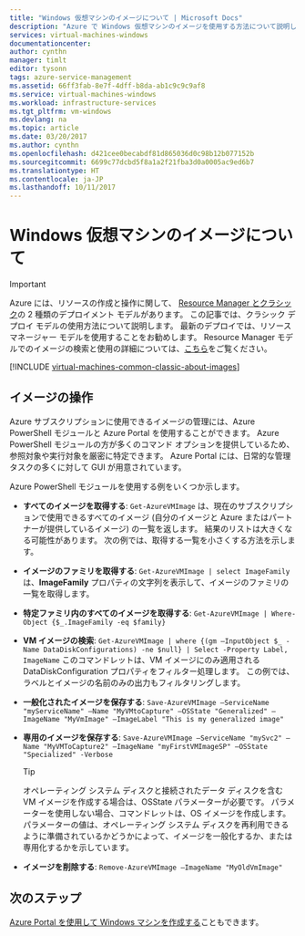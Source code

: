 ```yaml
---
title: "Windows 仮想マシンのイメージについて | Microsoft Docs"
description: "Azure で Windows 仮想マシンのイメージを使用する方法について説明します。"
services: virtual-machines-windows
documentationcenter: 
author: cynthn
manager: timlt
editor: tysonn
tags: azure-service-management
ms.assetid: 66ff3fab-8e7f-4dff-b8da-ab1c9c9c9af8
ms.service: virtual-machines-windows
ms.workload: infrastructure-services
ms.tgt_pltfrm: vm-windows
ms.devlang: na
ms.topic: article
ms.date: 03/20/2017
ms.author: cynthn
ms.openlocfilehash: d421cee0becabdf81d865036d0c98b12b077152b
ms.sourcegitcommit: 6699c77dcbd5f8a1a2f21fba3d0a0005ac9ed6b7
ms.translationtype: HT
ms.contentlocale: ja-JP
ms.lasthandoff: 10/11/2017
---
```

# <a name="about-images-for-windows-virtual-machines"></a>Windows 仮想マシンのイメージについて
> [!IMPORTANT]
> Azure には、リソースの作成と操作に関して、 [Resource Manager とクラシック](../../../resource-manager-deployment-model.md)の 2 種類のデプロイメント モデルがあります。 この記事では、クラシック デプロイ モデルの使用方法について説明します。 最新のデプロイでは、リソース マネージャー モデルを使用することをお勧めします。 Resource Manager モデルでのイメージの検索と使用の詳細については、[こちら](../../virtual-machines-windows-cli-ps-findimage.md?toc=%2fazure%2fvirtual-machines%2fwindows%2ftoc.json)をご覧ください。

[!INCLUDE [virtual-machines-common-classic-about-images](../../../../includes/virtual-machines-common-classic-about-images.md)]

## <a name="working-with-images"></a>イメージの操作

Azure サブスクリプションに使用できるイメージの管理には、Azure PowerShell モジュールと Azure Portal を使用することができます。 Azure PowerShell モジュールの方が多くのコマンド オプションを提供しているため、参照対象や実行対象を厳密に特定できます。 Azure Portal には、日常的な管理タスクの多くに対して GUI が用意されています。

Azure PowerShell モジュールを使用する例をいくつか示します。

* **すべてのイメージを取得する**: `Get-AzureVMImage` は、現在のサブスクリプションで使用できるすべてのイメージ (自分のイメージと Azure またはパートナーが提供しているイメージ) の一覧を返します。 結果のリストは大きくなる可能性があります。 次の例では、取得する一覧を小さくする方法を示します。
* **イメージのファミリを取得する**: `Get-AzureVMImage | select ImageFamily` は、**ImageFamily** プロパティの文字列を表示して、イメージのファミリの一覧を取得します。
* **特定ファミリ内のすべてのイメージを取得する**: `Get-AzureVMImage | Where-Object {$_.ImageFamily -eq $family}`
* **VM イメージの検索**: `Get-AzureVMImage | where {(gm –InputObject $_ -Name DataDiskConfigurations) -ne $null} | Select -Property Label, ImageName` このコマンドレットは、VM イメージにのみ適用される DataDiskConfiguration プロパティをフィルター処理します。 この例では、ラベルとイメージの名前のみの出力もフィルタリングします。
* **一般化されたイメージを保存する**: `Save-AzureVMImage –ServiceName "myServiceName" –Name "MyVMtoCapture" –OSState "Generalized" –ImageName "MyVmImage" –ImageLabel "This is my generalized image"`
* **専用のイメージを保存する**: `Save-AzureVMImage –ServiceName "mySvc2" –Name "MyVMToCapture2" –ImageName "myFirstVMImageSP" –OSState "Specialized" -Verbose`

  > [!TIP]
  > オペレーティング システム ディスクと接続されたデータ ディスクを含む VM イメージを作成する場合は、OSState パラメーターが必要です。 パラメーターを使用しない場合、コマンドレットは、OS イメージを作成します。 パラメーターの値は、オペレーティング システム ディスクを再利用できるように準備されているかどうかによって、イメージを一般化するか、または専用化するかを示しています。

* **イメージを削除する**: `Remove-AzureVMImage –ImageName "MyOldVmImage"`

## <a name="next-steps"></a>次のステップ
[Azure Portal を使用して Windows マシンを作成する](tutorial.md)こともできます。
